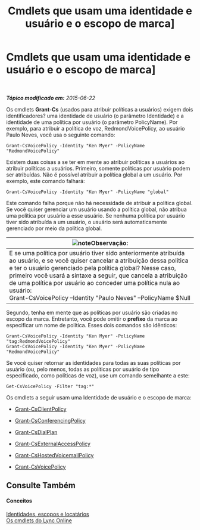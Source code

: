 ﻿---
title: Cmdlets que usam uma identidade e usuário e o escopo de marca]
TOCTitle: Cmdlets que usam uma identidade e usuário e o escopo de marca]
ms:assetid: 344a21b0-5301-4e77-853a-970bb1c11e1d
ms:mtpsurl: https://technet.microsoft.com/pt-br/library/Dn362781(v=OCS.15)
ms:contentKeyID: 56270381
ms.date: 06/02/2017
mtps_version: v=OCS.15
ms.translationtype: HT
---

# Cmdlets que usam uma identidade e usuário e o escopo de marca\]

 

_**Tópico modificado em:** 2015-06-22_

Os cmdlets **Grant-Cs** (usados para atribuir políticas a usuários) exigem dois identificadores? uma identidade de usuário (o parâmetro Identidade) e a identidade de uma política por usuário (o parâmetro PolicyName). Por exemplo, para atribuir a política de voz, RedmondVoicePolicy, ao usuário Paulo Neves, você usa o seguinte comando:

    Grant-CsVoicePolicy -Identity "Ken Myer" -PolicyName "RedmondVoicePolicy"

Existem duas coisas a se ter em mente ao atribuir políticas a usuários ao atribuir políticas a usuários. Primeiro, somente políticas por usuário podem ser atribuídas. Não é possível atribuir a política global a um usuário. Por exemplo, este comando falhará:

    Grant-CsVoicePolicy -Identity "Ken Myer" -PolicyName "global"

Este comando falha porque não há necessidade de atribuir a política global. Se você quiser gerenciar um usuário usando a política global, não atribua uma política por usuário a esse usuário. Se nenhuma política por usuário tiver sido atribuída a um usuário, o usuário será automaticamente gerenciado por meio da política global.

<table>
<thead>
<tr class="header">
<th><img src="images/Gg425756.note(OCS.15).gif" title="note" alt="note" />Observação:</th>
</tr>
</thead>
<tbody>
<tr class="odd">
<td>E se uma política por usuário tiver sido anteriormente atribuída ao usuário, e se você quiser cancelar a atribuição dessa política e ter o usuário gerenciado pela política global? Nesse caso, primeiro você usará a sintaxe a seguir, que cancela a atribuição de uma política por usuário ao conceder uma política nula ao usuário:<br />
Grant-CsVoicePolicy –Identity &quot;Paulo Neves&quot; –PolicyName $Null</td>
</tr>
</tbody>
</table>


Segundo, tenha em mente que as políticas por usuário são criadas no escopo da marca. Entretanto, você pode omitir o **prefixo** da marca ao especificar um nome de política. Esses dois comandos são idênticos:

    Grant-CsVoicePolicy -Identity "Ken Myer" -PolicyName "tag:RedmondVoicePolicy"
    Grant-CsVoicePolicy -Identity "Ken Myer" -PolicyName "RedmondVoicePolicy"

Se você quiser retornar as identidades para todas as suas políticas por usuário (ou, pelo menos, todas as políticas por usuário de tipo especificado, como políticas de voz), use um comando semelhante a este:

    Get-CsVoicePolicy -Filter "tag:*"

Os cmdlets a seguir usam uma Identidade de usuário e o escopo de marca:

  - [Grant-CsClientPolicy](https://docs.microsoft.com/en-us/powershell/module/skype/Grant-CsClientPolicy)

  - [Grant-CsConferencingPolicy](https://docs.microsoft.com/en-us/powershell/module/skype/Grant-CsConferencingPolicy)

  - [Grant-CsDialPlan](https://docs.microsoft.com/en-us/powershell/module/skype/Grant-CsDialPlan)

  - [Grant-CsExternalAccessPolicy](https://docs.microsoft.com/en-us/powershell/module/skype/Grant-CsExternalAccessPolicy)

  - [Grant-CsHostedVoicemailPolicy](https://docs.microsoft.com/en-us/powershell/module/skype/Grant-CsHostedVoicemailPolicy)

  - [Grant-CsVoicePolicy](https://docs.microsoft.com/en-us/powershell/module/skype/Grant-CsVoicePolicy)

## Consulte Também

#### Conceitos

[Identidades, escopos e locatários](identities-scopes-and-tenants-in-skype-for-business-online.md)  
[Os cmdlets do Lync Online](the-skype-for-business-online-cmdlets.md)

